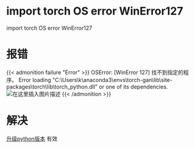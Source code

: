 # import torch OS error WinError127

import torch OS error WinError127
<!--more-->

# 报错
{{< admonition failure "Error" >}}
OSError: [WinError 127] 找不到指定的程序。 Error loading "C:\Users\k\anaconda3\envs\torch-gan\lib\site-packages\torch\lib\torch_python.dll" or one of its dependencies.
![在这里插入图片描述](https://img-blog.csdnimg.cn/bb5d52040ae44e6a8833d8f2f24cc227.png)
{{< /admonition >}}
# 解决
[升级python版本](https://zhuanlan.zhihu.com/p/138530259)
有效

